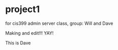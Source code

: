 project1
========

for cis399 admin server class, group: Will and Dave

Making and edit!!! YAY!

This is Dave
